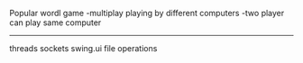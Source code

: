 Popular wordl game
-multiplay playing by different computers
-two player can play same computer

***
threads
sockets
swing.ui
file operations


